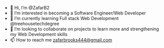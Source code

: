 - 👋 Hi, I’m @ZafarB2
- 👀 I’m interested in becoming a Software Engineer/Web Developer
- 🌱 I’m currently learning Full stack Web Development @treehousetechdegree
- 💞️ I’m looking to collaborate on projects to learn more and strengthening my Web Development skills
- 📫 How to reach me zafarbrooks444@gmail.com


